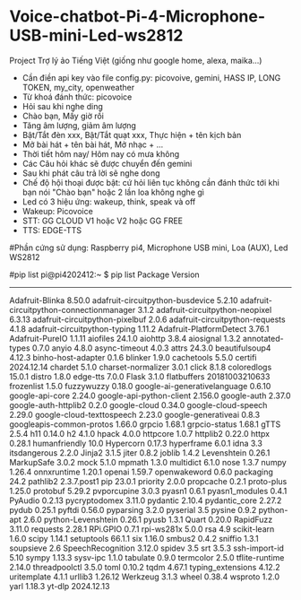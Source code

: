 # Voice-chatbot-Pi-4-Microphone-USB-mini-Led-ws2812
Project Trợ lý ảo Tiếng Việt (giống như google home, alexa, maika...)
- Cần điền api key vào file config.py: picovoive, gemini, HASS IP, LONG TOKEN, my_city, openweather
- Từ khoá đánh thức: picovoice
- Hỏi sau khi nghe ding
- Chào bạn, Mấy giờ rồi
- Tăng âm lượng, giảm âm lượng
- Bật/Tắt đèn xxx, Bật/Tắt quạt xxx, Thực hiện + tên kịch bản
- Mở bài hát + tên bài hát, Mở nhạc + ...
- Thời tiết hôm nay/ Hôm nay có mưa không
- Các Câu hỏi khác sẽ được chuyển đến gemini
- Sau khi phát câu trả lời sẽ nghe dong
- Chế độ hội thoại được bật: cứ hỏi liên tục không cần đánh thức tới khi bạn nói "Chào bạn" hoặc 2 lần loa không nghe gì
- Led có 3 hiệu ứng: wakeup, think, speak và off
- Wakeup: Picovoice
- STT: GG CLOUD V1 hoặc V2 hoặc GG FREE
- TTS: EDGE-TTS

#Phần cứng sử dụng: Raspberry pi4, Microphone USB mini, Loa (AUX), Led WS2812

#pip list
pi@pi4202412:~ $ pip list
Package                                  Version
---------------------------------------- --------------
Adafruit-Blinka                          8.50.0
adafruit-circuitpython-busdevice         5.2.10
adafruit-circuitpython-connectionmanager 3.1.2
adafruit-circuitpython-neopixel          6.3.13
adafruit-circuitpython-pixelbuf          2.0.6
adafruit-circuitpython-requests          4.1.8
adafruit-circuitpython-typing            1.11.2
Adafruit-PlatformDetect                  3.76.1
Adafruit-PureIO                          1.1.11
aiofiles                                 24.1.0
aiohttp                                  3.8.4
aiosignal                                1.3.2
annotated-types                          0.7.0
anyio                                    4.8.0
async-timeout                            4.0.3
attrs                                    24.3.0
beautifulsoup4                           4.12.3
binho-host-adapter                       0.1.6
blinker                                  1.9.0
cachetools                               5.5.0
certifi                                  2024.12.14
chardet                                  5.1.0
charset-normalizer                       3.0.1
click                                    8.1.8
coloredlogs                              15.0.1
distro                                   1.8.0
edge-tts                                 7.0.0
Flask                                    3.1.0
flatbuffers                              20181003210633
frozenlist                               1.5.0
fuzzywuzzy                               0.18.0
google-ai-generativelanguage             0.6.10
google-api-core                          2.24.0
google-api-python-client                 2.156.0
google-auth                              2.37.0
google-auth-httplib2                     0.2.0
google-cloud                             0.34.0
google-cloud-speech                      2.29.0
google-cloud-texttospeech                2.23.0
google-generativeai                      0.8.3
googleapis-common-protos                 1.66.0
grpcio                                   1.68.1
grpcio-status                            1.68.1
gTTS                                     2.5.4
h11                                      0.14.0
h2                                       4.1.0
hpack                                    4.0.0
httpcore                                 1.0.7
httplib2                                 0.22.0
httpx                                    0.28.1
humanfriendly                            10.0
Hypercorn                                0.17.3
hyperframe                               6.0.1
idna                                     3.3
itsdangerous                             2.2.0
Jinja2                                   3.1.5
jiter                                    0.8.2
joblib                                   1.4.2
Levenshtein                              0.26.1
MarkupSafe                               3.0.2
mock                                     5.1.0
mpmath                                   1.3.0
multidict                                6.1.0
nose                                     1.3.7
numpy                                    1.26.4
onnxruntime                              1.20.1
openai                                   1.59.7
openwakeword                             0.6.0
packaging                                24.2
pathlib2                                 2.3.7.post1
pip                                      23.0.1
priority                                 2.0.0
propcache                                0.2.1
proto-plus                               1.25.0
protobuf                                 5.29.2
pvporcupine                              3.0.3
pyasn1                                   0.6.1
pyasn1_modules                           0.4.1
PyAudio                                  0.2.13
pycryptodomex                            3.11.0
pydantic                                 2.10.4
pydantic_core                            2.27.2
pydub                                    0.25.1
pyftdi                                   0.56.0
pyparsing                                3.2.0
pyserial                                 3.5
pysine                                   0.9.2
python-apt                               2.6.0
python-Levenshtein                       0.26.1
pyusb                                    1.3.1
Quart                                    0.20.0
RapidFuzz                                3.11.0
requests                                 2.28.1
RPi.GPIO                                 0.7.1
rpi-ws281x                               5.0.0
rsa                                      4.9
scikit-learn                             1.6.0
scipy                                    1.14.1
setuptools                               66.1.1
six                                      1.16.0
smbus2                                   0.4.2
sniffio                                  1.3.1
soupsieve                                2.6
SpeechRecognition                        3.12.0
spidev                                   3.5
srt                                      3.5.3
ssh-import-id                            5.10
sympy                                    1.13.3
sysv-ipc                                 1.1.0
tabulate                                 0.9.0
termcolor                                2.5.0
tflite-runtime                           2.14.0
threadpoolctl                            3.5.0
toml                                     0.10.2
tqdm                                     4.67.1
typing_extensions                        4.12.2
uritemplate                              4.1.1
urllib3                                  1.26.12
Werkzeug                                 3.1.3
wheel                                    0.38.4
wsproto                                  1.2.0
yarl                                     1.18.3
yt-dlp                                   2024.12.13


